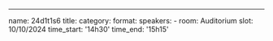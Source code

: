 ---
  name: 24d1t1s6
  title: 
  category: 
  format: 
  speakers: 
    - 
  room: Auditorium
  slot: 10/10/2024
  time_start: '14h30'
  time_end: '15h15'
